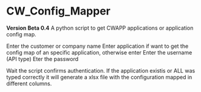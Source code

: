 # CW_Config_Mapper

**Version Beta 0.4**
A python script to get CWAPP applications or application config map.

Enter the customer or company name
Enter application if want to get the config map of an specific application, otherwise enter <ALL>
Enter the username (API type)
Eter the password

Wait the script confirms authentication.
If the application existis or ALL was typed correctly it will generate a xlsx file with the configuration mapped in different columns.


